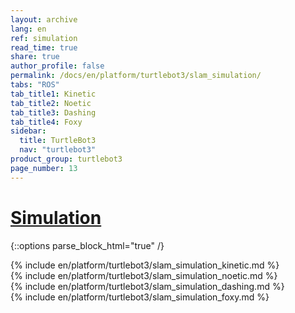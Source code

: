```yaml
---
layout: archive
lang: en
ref: simulation
read_time: true
share: true
author_profile: false
permalink: /docs/en/platform/turtlebot3/slam_simulation/
tabs: "ROS"
tab_title1: Kinetic
tab_title2: Noetic
tab_title3: Dashing
tab_title4: Foxy
sidebar:
  title: TurtleBot3
  nav: "turtlebot3"
product_group: turtlebot3
page_number: 13
---
```


<div style="counter-reset: h1 5"></div>
<div style="counter-reset: h2 1"></div>

# [Simulation](#simulation)

{::options parse_block_html="true" /}

<section id="{{ page.tab_title1 }}" class="tab_contents">
{% include en/platform/turtlebot3/slam_simulation_kinetic.md %}
</section>

<section id="{{ page.tab_title2 }}" class="tab_contents">
{% include en/platform/turtlebot3/slam_simulation_noetic.md %}
</section>

<section id="{{ page.tab_title3 }}" class="tab_contents">
{% include en/platform/turtlebot3/slam_simulation_dashing.md %}
</section>

<section id="{{ page.tab_title4 }}" class="tab_contents">
{% include en/platform/turtlebot3/slam_simulation_foxy.md %}
</section>
